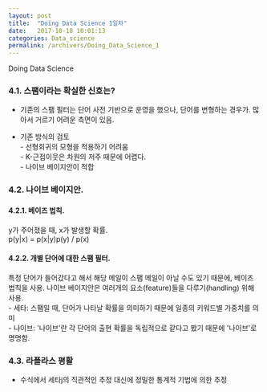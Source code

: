 ```yaml
---
layout: post
title:  "Doing Data Science 1일차"
date:   2017-10-18 10:01:13
categories: Data_science
permalink: /archivers/Doing_Data_Science_1
---
```


Doing Data Science  

### 4.1. 스팸이라는 확실한 신호는?   
  - 기존의 스팸 필터는 단어 사전 기반으로 운영을 했으나, 단어를 변형하는 경우가. 많아서 거르기 어려운 측면이 있음.
 
  - 기존 방식의 검토   
	    - 선형회귀의 모형을 적용하기 어려움  
	    - K-근접이웃은 차원의 저주 때문에 어렵다.   
	    - 나이브 베이지안이 적합

### 4.2. 나이브 베이지안. 
#### 4.2.1. 베이즈 법칙.  
   y가 주어졌을 때, x가 발생할 확률.  
	p(y|x) = p(x|y)p(y) / p(x) 

#### 4.2.2. 개별 단어에 대한 스팸 필터.  
  특정 단어가 들어갔다고 해서 해당 메일이 스팸 메일이 아닐 수도 있기 때문에, 베이즈 법칙을 사용. 나이브 베이지안은 여러개의 요소(feature)들을 다루기(handling) 위해 사용.  
	  - 세타: 스팸일 때, 단어가 나타날 확률을 의미하기 때문에 일종의 키워드별 가중치를 의미  
	  - 나이브: '나이브'란 각 단어의 출현 확률을 독립적으로 같다고 봤기 때문에 '나이브'로 명명함. 

### 4.3. 라플라스 평활 
  - 수식에서 세타j의 직관적인 추정 대신에 정밀한 통계적 기법에 의한 추정

